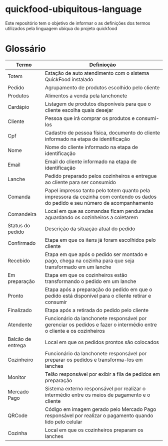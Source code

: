 # quickfood-ubiquitous-language

Este repositório tem o objetivo de informar o as definições dos termos utilizados pela linguagem ubíqua do projeto quickfood

# Glossário

| Termo    | Definioção |
| -------- | ------- |
| Totem | Estação de auto atendimento com o sistema QuickFood instalado |
| Pedido | Agrupamento de produtos escolhido pelo cliente |
| Produtos | Alimentos a venda pela lanchonete |
| Cardápio | Listagem de produtos disponíveis para que o cliente escolha quais desejar |
| Cliente | Pessoa que irá comprar os produtos e consumi-los |
| Cpf | Cadastro de pessoa física, documento do cliente informado na etapa de identificação |
| Nome | Nome do cliente informado na etapa de identificação |
| Email | Email do cliente informado na etapa de identificação |
| Lanche | Pedido preparado pelos cozinheiros e entregue ao cliente para ser consumido |
| Comanda | Papel impresso tanto pelo totem quanto pela impressora da cozinha com contendo os dados do pedido e seu número de acompanhamento |
| Comandeira | Local em que as comandas ficam penduradas aguardando os cozinheiros a coletarem |
| Status do pedido | Descrição da situação atual do pedido |
| Confirmado | Etapa em que os itens já foram escolhidos pelo cliente |
| Recebido | Etapa em que após o pedido ser montado e pago, chega na cozinha para que seja transformado em um lanche |
| Em preparação | Etapa em que os cozinheiros estão transformando o pedido em um lanche |
| Pronto | Etapa após a preparação do pedido em que o pedido está disponível para o cliente retirar e consumir |
| Finalizado | Etapa após a retirada do pedido pelo cliente |
| Atendente | Funcionário da lanchonete responsável por gerenciar os pedidos e fazer o intermédio entre o cliente e os cozinheiros |
| Balcão de entrega | Local em que os pedidos prontos são colocados |
| Cozinheiro | Funcionário da lanchonete responsável por preparar os pedidos e transforma-los em lanches |
| Monitor | Telão responsável por exibir a fila de pedidos em preparação |
| Mercado Pago | Sistema externo responsável por realizar o intermédio entre os meios de pagamento e o cliente |
| QRCode | Código em imagem gerado pelo Mercado Pago responsável por realizar o pagamento quando lido pelo celular |
| Cozinha | Local em que os cozinheiros preparam os lanches |